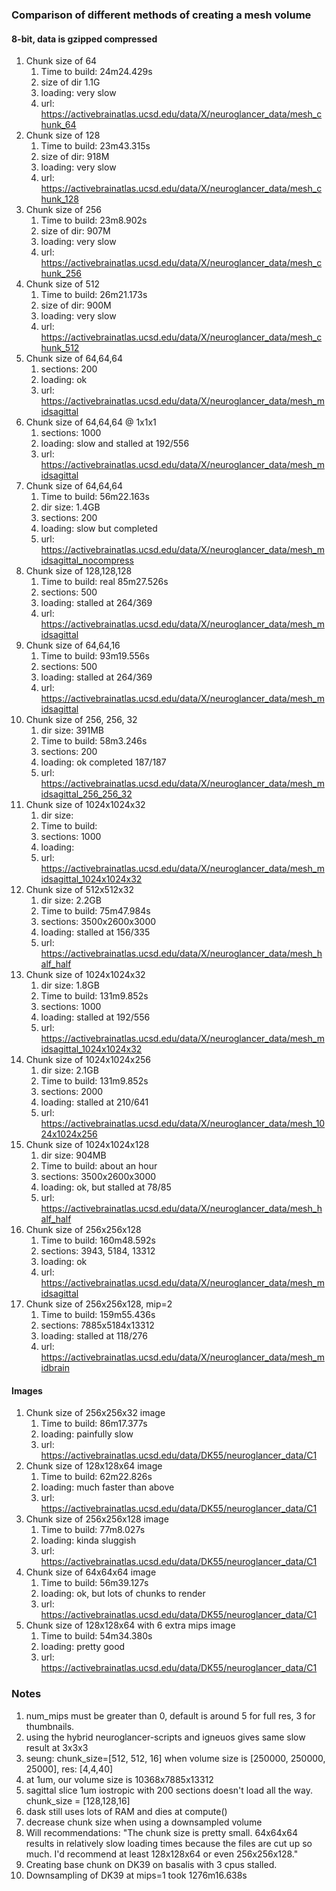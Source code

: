 ### Comparison of different methods of creating a mesh volume
#### 8-bit, data is gzipped compressed

1. Chunk size of 64
    1. Time to build: 24m24.429s  
    1. size of dir 1.1G
    1. loading: very slow
    1. url: https://activebrainatlas.ucsd.edu/data/X/neuroglancer_data/mesh_chunk_64 
1. Chunk size of 128
    1. Time to build:   23m43.315s
    1. size of dir: 918M
    1. loading: very slow
    1. url: https://activebrainatlas.ucsd.edu/data/X/neuroglancer_data/mesh_chunk_128
1. Chunk size of 256
    1. Time to build:   23m8.902s
    1. size of dir: 907M
    1. loading: very slow
    1. url: https://activebrainatlas.ucsd.edu/data/X/neuroglancer_data/mesh_chunk_256 
1. Chunk size of 512
    1. Time to build: 26m21.173s   
    1. size of dir: 900M
    1. loading: very slow
    1. url: https://activebrainatlas.ucsd.edu/data/X/neuroglancer_data/mesh_chunk_512
1. Chunk size of 64,64,64
    1. sections: 200
    1. loading: ok
    1. url: https://activebrainatlas.ucsd.edu/data/X/neuroglancer_data/mesh_midsagittal 
1. Chunk size of 64,64,64 @ 1x1x1
    1. sections: 1000
    1. loading: slow and stalled at 192/556
    1. url: https://activebrainatlas.ucsd.edu/data/X/neuroglancer_data/mesh_midsagittal 
1. Chunk size of 64,64,64
    1. Time to build: 56m22.163s
    1. dir size: 1.4GB   
    1. sections: 200
    1. loading: slow but completed
    1. url: https://activebrainatlas.ucsd.edu/data/X/neuroglancer_data/mesh_midsagittal_nocompress 
1. Chunk size of 128,128,128
    1. Time to build: real	85m27.526s
    1. sections: 500
    1. loading: stalled at 264/369
    1. url: https://activebrainatlas.ucsd.edu/data/X/neuroglancer_data/mesh_midsagittal
1. Chunk size of 64,64,16
    1. Time to build: 93m19.556s
    1. sections: 500
    1. loading: stalled at 264/369
    1. url: https://activebrainatlas.ucsd.edu/data/X/neuroglancer_data/mesh_midsagittal
1. Chunk size of 256, 256, 32
    1. dir size: 391MB
    1. Time to build: 58m3.246s
    1. sections: 200
    1. loading: ok completed 187/187
    1. url: https://activebrainatlas.ucsd.edu/data/X/neuroglancer_data/mesh_midsagittal_256_256_32
1. Chunk size of 1024x1024x32
    1. dir size: 
    1. Time to build: 
    1. sections: 1000
    1. loading: 
    1. url: https://activebrainatlas.ucsd.edu/data/X/neuroglancer_data/mesh_midsagittal_1024x1024x32
1. Chunk size of 512x512x32
    1. dir size: 2.2GB
    1. Time to build: 75m47.984s
    1. sections: 3500x2600x3000
    1. loading: stalled at 156/335
    1. url: https://activebrainatlas.ucsd.edu/data/X/neuroglancer_data/mesh_half_half
1. Chunk size of 1024x1024x32
    1. dir size: 1.8GB
    1. Time to build: 131m9.852s
    1. sections: 1000
    1. loading: stalled at 192/556
    1. url: https://activebrainatlas.ucsd.edu/data/X/neuroglancer_data/mesh_midsagittal_1024x1024x32
1. Chunk size of 1024x1024x256
    1. dir size: 2.1GB
    1. Time to build: 131m9.852s
    1. sections: 2000
    1. loading: stalled at 210/641 
    1. url: https://activebrainatlas.ucsd.edu/data/X/neuroglancer_data/mesh_1024x1024x256
1. Chunk size of 1024x1024x128
    1. dir size: 904MB
    1. Time to build: about an hour
    1. sections: 3500x2600x3000
    1. loading: ok, but stalled at 78/85
    1. url: https://activebrainatlas.ucsd.edu/data/X/neuroglancer_data/mesh_half_half
1. Chunk size of 256x256x128
    1. Time to build: 160m48.592s
    1. sections: 3943, 5184, 13312
    1. loading: ok 
    1. url: https://activebrainatlas.ucsd.edu/data/X/neuroglancer_data/mesh_midsagittal
1. Chunk size of 256x256x128, mip=2
    1. Time to build: 159m55.436s
    1. sections: 7885x5184x13312
    1. loading: stalled at 118/276
    1. url: https://activebrainatlas.ucsd.edu/data/X/neuroglancer_data/mesh_midbrain
#### Images   
1. Chunk size of 256x256x32 image
    1. Time to build: 86m17.377s
    1. loading: painfully slow
    1. url: https://activebrainatlas.ucsd.edu/data/DK55/neuroglancer_data/C1
1. Chunk size of 128x128x64 image
    1. Time to build: 62m22.826s
    1. loading: much faster than above
    1. url: https://activebrainatlas.ucsd.edu/data/DK55/neuroglancer_data/C1
1. Chunk size of 256x256x128 image
    1. Time to build: 77m8.027s
    1. loading: kinda sluggish
    1. url: https://activebrainatlas.ucsd.edu/data/DK55/neuroglancer_data/C1
1. Chunk size of 64x64x64 image
    1. Time to build: 56m39.127s
    1. loading: ok, but lots of chunks to render
    1. url: https://activebrainatlas.ucsd.edu/data/DK55/neuroglancer_data/C1
1. Chunk size of 128x128x64 with 6 extra mips image
    1. Time to build: 54m34.380s
    1. loading: pretty good
    1. url: https://activebrainatlas.ucsd.edu/data/DK55/neuroglancer_data/C1
### Notes
1. num_mips must be greater than 0, default is around 5 for full res, 3 for thumbnails.
1. using the hybrid neuroglancer-scripts and igneuos gives same slow result at 3x3x3
1. seung: chunk_size=[512, 512, 16] when volume size is [250000, 250000, 25000], res: [4,4,40]
1. at 1um, our volume size is 10368x7885x13312
1. sagittal slice 1um iostropic with 200 sections doesn't load all the way. chunk_size = [128,128,16]
1. dask still uses lots of RAM and dies at compute()
1. decrease chunk size when using a downsampled volume
1. Will recommendations: "The chunk size is pretty small. 64x64x64 results in relatively slow 
   loading times because the files are cut up so much. I'd recommend at least 128x128x64 
   or even 256x256x128."
1. Creating base chunk on DK39 on basalis with 3 cpus stalled.
1. Downsampling of DK39 at mips=1 took 1276m16.638s
